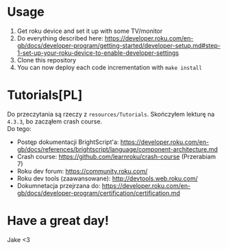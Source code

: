 # Usage

1. Get roku device and set it up with some TV/monitor
2. Do everything described here: https://developer.roku.com/en-gb/docs/developer-program/getting-started/developer-setup.md#step-1-set-up-your-roku-device-to-enable-developer-settings
3. Clone this repository
4. You can now deploy each code incrementation with `make install`

# Tutorials[PL]

Do przeczytania są rzeczy z `resources/Tutorials`. Skończyłem lekturę na `4.3.3`, bo zacząłem crash course.  
Do tego:

- Postęp dokumentacji BrightScript'a: https://developer.roku.com/en-gb/docs/references/brightscript/language/component-architecture.md
- Crash course: https://github.com/learnroku/crash-course (Przerabiam 7)
- Roku dev forum: https://community.roku.com/
- Roku dev tools (zaawansowane): http://devtools.web.roku.com/
- Dokumnetacja przejrzana do: https://developer.roku.com/en-gb/docs/developer-program/certification/certification.md

# Have a great day!

Jake <3

